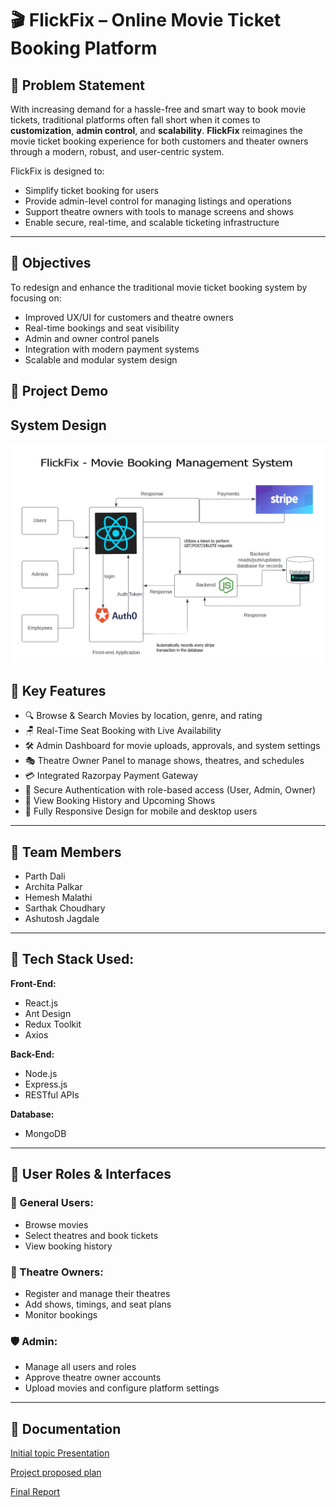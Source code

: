# 🎬 FlickFix – Online Movie Ticket Booking Platform

## 📌 Problem Statement
With increasing demand for a hassle-free and smart way to book movie tickets, traditional platforms often fall short when it comes to **customization**, **admin control**, and **scalability**. **FlickFix** reimagines the movie ticket booking experience for both customers and theater owners through a modern, robust, and user-centric system.

FlickFix is designed to:
- Simplify ticket booking for users
- Provide admin-level control for managing listings and operations
- Support theatre owners with tools to manage screens and shows
- Enable secure, real-time, and scalable ticketing infrastructure

---

## 🎯 Objectives
To redesign and enhance the traditional movie ticket booking system by focusing on:
- Improved UX/UI for customers and theatre owners
- Real-time bookings and seat visibility
- Admin and owner control panels
- Integration with modern payment systems
- Scalable and modular system design


## 🎥 Project Demo

[](https://github.com/user-attachments/assets/9cef5f36-45f1-4573-91f3-ec57d02bcc21)

## System Design

![System Design](https://github.com/parthd06/SE_Team14_Client/blob/cf79137e3f1c2478e562be4215fb68e8d0c3647c/Documents/System_Design.png)

## 🚀 Key Features

- 🔍 Browse & Search Movies by location, genre, and rating  
- 🪑 Real-Time Seat Booking with Live Availability  
- 🛠️ Admin Dashboard for movie uploads, approvals, and system settings  
- 🎭 Theatre Owner Panel to manage shows, theatres, and schedules  
- 💳 Integrated Razorpay Payment Gateway  
- 🔐 Secure Authentication with role-based access (User, Admin, Owner)  
- 🧾 View Booking History and Upcoming Shows  
- 📱 Fully Responsive Design for mobile and desktop users  

---

## 👥 Team Members

- Parth Dali  
- Archita Palkar  
- Hemesh Malathi  
- Sarthak Choudhary  
- Ashutosh Jagdale

---

## 🧱 Tech Stack Used:

**Front-End:**
- React.js  
- Ant Design  
- Redux Toolkit  
- Axios  

**Back-End:**
- Node.js  
- Express.js  
- RESTful APIs  

**Database:**
- MongoDB

---

## 🧩 User Roles & Interfaces

### 👤 General Users:
- Browse movies
- Select theatres and book tickets
- View booking history

### 🏢 Theatre Owners:
- Register and manage their theatres
- Add shows, timings, and seat plans
- Monitor bookings

### 🛡️ Admin:
- Manage all users and roles
- Approve theatre owner accounts
- Upload movies and configure platform settings

---

## 📄 Documentation
[Initial topic Presentation](https://github.com/parthd06/SE_Team14_Client/blob/main/Documents/FlickFix-Initial_Project_statement.pdf)

[Project proposed plan](https://github.com/parthd06/SE_Team14_Client/blob/main/Documents/Project_Plan.pdf)

[Final Report](https://github.com/parthd06/SE_Team14_Client/blob/main/Documents/Closure_Report.pdf)
